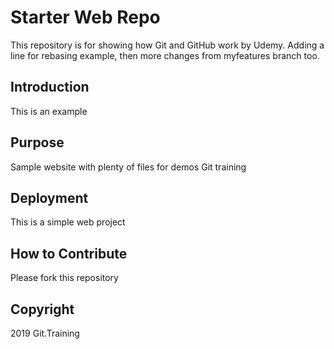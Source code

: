# Starter Web Repo

This repository is for showing how Git and GitHub work by Udemy. Adding a line for rebasing example, then more changes from myfeatures branch too.

## Introduction

This is an example

## Purpose

Sample website with plenty of files for demos Git training

## Deployment

This is a simple web project 

## How to Contribute

Please fork this repository

## Copyright

2019 Git.Training